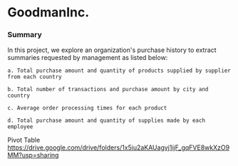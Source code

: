 # GoodmanInc.

### Summary
In this project, we explore an organization's purchase history to extract summaries requested by management as listed below:

    a. Total purchase amount and quantity of products supplied by supplier from each country
    
    b. Total number of transactions and purchase amount by city and country
    
    c. Average order processing times for each product
    
    d. Total purchase amount and quantity of supplies made by each employee

Pivot Table
https://drive.google.com/drive/folders/1x5iu2aKAUagvj1ijF_gqFVE8wkXzO9MM?usp=sharing
